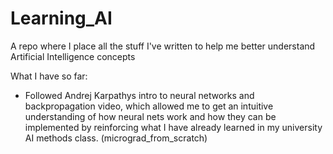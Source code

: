 # Learning_AI

A repo where I place all the stuff I've written to help me better understand Artificial Intelligence concepts

What I have so far:
- Followed Andrej Karpathys intro to neural networks and backpropagation video, which allowed me to get an intuitive understanding of how neural nets work and how they can be implemented by reinforcing what I have already learned in my university AI methods class. (micrograd_from_scratch)
